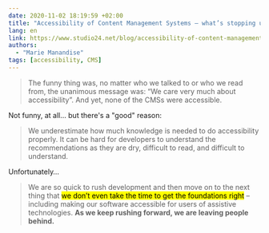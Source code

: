```yaml
---
date: 2020-11-02 18:19:59 +02:00
title: "Accessibility of Content Management Systems – what’s stopping us?"
lang: en
link: https://www.studio24.net/blog/accessibility-of-content-management-systems-whats-stopping-us/
authors:
  - "Marie Manandise"
tags: [accessibility, CMS]
---
```


> The funny thing was, no matter who we talked to or who we read from, the unanimous message was: “We care very much about accessibility”. And yet, none of the CMSs were accessible.

Not funny, at all… but there's a "good" reason:

> We underestimate how much knowledge is needed to do accessibility properly. It can be hard for developers to understand the recommendations as they are dry, difficult to read, and difficult to understand.

Unfortunately…

> We are so quick to rush development and then move on to the next thing that <mark>we don’t even take the time to get the foundations right</mark> – including making our software accessible for users of assistive technologies. **As we keep rushing forward, we are leaving people behind.**
